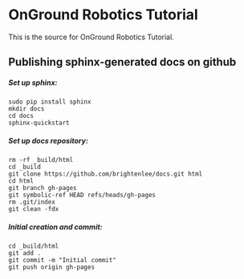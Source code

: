 # OnGround Robotics Tutorial

This is the source for OnGround Robotics Tutorial.

Publishing sphinx-generated docs on github
------------------------------------------

##### Set up sphinx:
```
sudo pip install sphinx
mkdir docs
cd docs
sphinx-quickstart
```

##### Set up docs repository:
```
rm -rf _build/html
cd _build
git clone https://github.com/brightenlee/docs.git html
cd html
git branch gh-pages
git symbolic-ref HEAD refs/heads/gh-pages
rm .git/index
git clean -fdx
```

##### Initial creation and commit:
```
cd _build/html
git add .
git commit -m "Initial commit"
git push origin gh-pages
```
